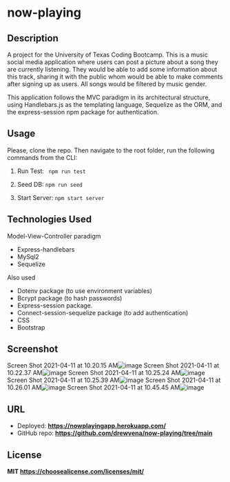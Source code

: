 # now-playing

## Description

A project for the University of Texas Coding Bootcamp. This is a music social media application where users can post a picture about a song they are currently listening. They would be able to add some information about this track, sharing it with the public whom would be able to make comments after signing up as users. All songs would be filtered by music gender.

This application follows the MVC paradigm in its architectural structure, using Handlebars.js as the templating language, Sequelize as the ORM, and the express-session npm package for authentication.

## Usage

Please, clone the repo. Then navigate to the root folder, run the following commands from the CLI:

1. Run Test:
`` npm run test``

2. Seed DB:
``npm run seed``

3. Start Server:
``npm start server``

## Technologies Used

Model-View-Controller paradigm

* Express-handlebars
* MySql2
* Sequelize

Also used

* Dotenv package (to use environment variables)
* Bcrypt package (to hash passwords)
* Express-session package.
* Connect-session-sequelize package (to add authentication)
* CSS
* Bootstrap

## Screenshot
Screen Shot 2021-04-11 at 10.20.15 AM![image](https://user-images.githubusercontent.com/69886471/114311521-bb2cd380-9ab4-11eb-8168-ce78881d2146.png)
Screen Shot 2021-04-11 at 10.22.37 AM![image](https://user-images.githubusercontent.com/69886471/114311407-38a41400-9ab4-11eb-856b-765b1c0c1616.png)
Screen Shot 2021-04-11 at 10.25.24 AM![image](https://user-images.githubusercontent.com/69886471/114311434-5b362d00-9ab4-11eb-8810-749c951af02a.png)
Screen Shot 2021-04-11 at 10.25.39 AM![image](https://user-images.githubusercontent.com/69886471/114311442-66895880-9ab4-11eb-8fe6-e03cd0be2a70.png)
Screen Shot 2021-04-11 at 10.26.01 AM![image](https://user-images.githubusercontent.com/69886471/114311453-743ede00-9ab4-11eb-9eca-3304b1a1780e.png)
Screen Shot 2021-04-11 at 10.45.45 AM![image](https://user-images.githubusercontent.com/69886471/114311470-815bcd00-9ab4-11eb-83f6-28442e1e641c.png)

## URL 

* Deployed:  **https://nowplayingapp.herokuapp.com/**
* GitHub repo: **https://github.com/drewvena/now-playing/tree/main**

## License

**MIT https://choosealicense.com/licenses/mit/**
